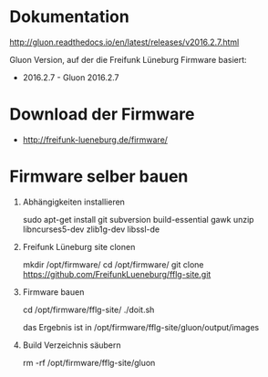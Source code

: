 ﻿
# Dokumentation

http://gluon.readthedocs.io/en/latest/releases/v2016.2.7.html

Gluon Version, auf der die Freifunk Lüneburg Firmware basiert:

* 2016.2.7 - Gluon 2016.2.7

# Download der Firmware

* http://freifunk-lueneburg.de/firmware/

# Firmware selber bauen

1. Abhängigkeiten installieren

   sudo apt-get install git subversion build-essential gawk unzip libncurses5-dev zlib1g-dev libssl-de

2. Freifunk Lüneburg site clonen

   mkdir /opt/firmware/ 
   cd /opt/firmware/
   git clone https://github.com/FreifunkLueneburg/fflg-site.git


3. Firmware bauen

   cd /opt/firmware/fflg-site/
   ./doit.sh

   das Ergebnis ist in 
   /opt/firmware/fflg-site/gluon/output/images

4. Build Verzeichnis säubern

   rm -rf /opt/firmware/fflg-site/gluon
